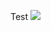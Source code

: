 Test
<img originalsrc="cid:18baea5f-c601-4657-a0b0-b53ba36c5059" size="11236937" contenttype="image/png" style="max-width: 100%; user-select: none;" crossorigin="use-credentials" src="https://attachments.office.net/owa/test%40example.com/service.svc/s/GetAttachmentThumbnail?id=AAMkADLTY2NDgtNDAzYS0" unselectable="on" tabindex="-1">
